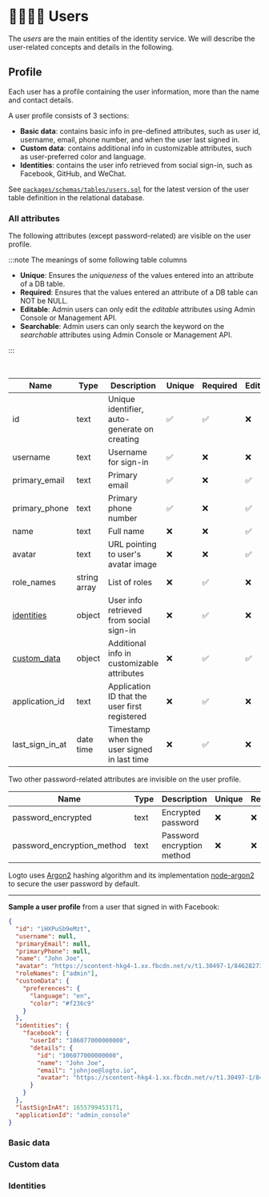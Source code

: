 # 👨‍👩‍👧‍👦 Users

The _users_ are the main entities of the identity service.
We will describe the user-related concepts and details in the following.

## Profile

Each user has a profile containing the user information, more than the name and contact details.

A user profile consists of 3 sections:

- **Basic data**: contains basic info in pre-defined attributes, such as user id, username, email, phone number, and when the user last signed in.
- **Custom data**: contains additional info in customizable attributes, such as user-preferred color and language.
- **Identities**: contains the user info retrieved from social sign-in, such as Facebook, GitHub, and WeChat.

See [`packages/schemas/tables/users.sql`](https://github.com/logto-io/logto/blob/master/packages/schemas/tables/users.sql) for the latest version of the user table definition in the relational database.

### All attributes

The following attributes (except password-related) are visible on the user profile.

:::note The meanings of some following table columns

- **Unique**: Ensures the _uniqueness_ of the values entered into an attribute of a DB table.
- **Required**: Ensures that the values entered an attribute of a DB table can NOT be NULL.
- **Editable**: Admin users can only edit the _editable_ attributes using Admin Console or Management API.
- **Searchable**: Admin users can only search the keyword on the _searchable_ attributes using Admin Console or Management API.

:::

<br/>

| Name                        | Type         | Description                                   | Unique | Required | Editable | Searchable |
| --------------------------- | ------------ | --------------------------------------------- | ------ | -------- | -------- | ---------- |
| id                          | text         | Unique identifier, auto-generate on creating  | ✅     | ✅       | ❌       | ❌         |
| username                    | text         | Username for sign-in                          | ✅     | ❌       | ❌       | ✅         |
| primary_email               | text         | Primary email                                 | ✅     | ❌       | ✅       | ✅         |
| primary_phone               | text         | Primary phone number                          | ✅     | ❌       | ✅       | ✅         |
| name                        | text         | Full name                                     | ❌     | ❌       | ✅       | ✅         |
| avatar                      | text         | URL pointing to user's avatar image           | ❌     | ❌       | ✅       | ❌         |
| role_names                  | string array | List of roles                                 | ❌     | ✅       | ❌       | ❌         |
| [identities](#identities)   | object       | User info retrieved from social sign-in       | ❌     | ✅       | ❌       | ❌         |
| [custom_data](#custom-data) | object       | Additional info in customizable attributes    | ❌     | ✅       | ✅       | ❌         |
| application_id              | text         | Application ID that the user first registered | ❌     | ✅       | ❌       | ❌         |
| last_sign_in_at             | date time    | Timestamp when the user signed in last time   | ❌     | ✅       | ❌       | ❌         |

Two other password-related attributes are invisible on the user profile.

| Name                       | Type | Description                | Unique | Required | Editable | Searchable |
| -------------------------- | ---- | -------------------------- | ------ | -------- | -------- | ---------- |
| password_encrypted         | text | Encrypted password         | ❌     | ❌       | ✅       | ❌         |
| password_encryption_method | text | Password encryption method | ❌     | ❌       | ✅       | ❌         |

Logto uses [Argon2](https://en.wikipedia.org/wiki/Argon2)
hashing algorithm and its implementation [node-argon2](https://github.com/ranisalt/node-argon2)
to secure the user password by default.

---

**Sample a user profile** from a user that signed in with Facebook:

```json
{
  "id": "iHXPuSb9eMzt",
  "username": null,
  "primaryEmail": null,
  "primaryPhone": null,
  "name": "John Joe",
  "avatar": "https://scontent-hkg4-1.xx.fbcdn.net/v/t1.30497-1/84628273_176159830277856_972693363922829312_n.jpg?stp=c15.0.50.50a_cp0_dst-jpg_p50x50&_nc_cat=1&ccb=1-7&_nc_sid=12b3be&_nc_ohc=znOHiwVT5CwAX8wkzRF&_nc_ht=scontent-hkg4-1.xx&edm=AP4hL3IEAAAA&oh=00_AT_qaCclh_9rMWCfRcpyQzpP1Ep7oKHE7wKwkGfbWjYdeg&oe=62D83899",
  "roleNames": ["admin"],
  "customData": {
    "preferences": {
      "language": "en",
      "color": "#f236c9"
    }
  },
  "identities": {
    "facebook": {
      "userId": "106077000000000",
      "details": {
        "id": "106077000000000",
        "name": "John Joe",
        "email": "johnjoe@logto.io",
        "avatar": "https://scontent-hkg4-1.xx.fbcdn.net/v/t1.30497-1/84628273_176159830277856_972693363922829312_n.jpg?stp=c15.0.50.50a_cp0_dst-jpg_p50x50&_nc_cat=1&ccb=1-7&_nc_sid=12b3be&_nc_ohc=znOHiwVT5CwAX8wkzRF&_nc_ht=scontent-hkg4-1.xx&edm=AP4hL3IEAAAA&oh=00_AT_qaCclh_9rMWCfRcpyQzpP1Ep7oKHE7wKwkGfbWjYdeg&oe=62D83899"
      }
    }
  },
  "lastSignInAt": 1655799453171,
  "applicationId": "admin_console"
}
```

### Basic data

### Custom data

### Identities

